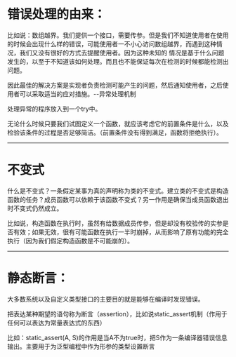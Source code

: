 # 错误处理的由来：

比如说：数组越界。我们提供一个接口，需要传参。但是我们不知道使用者在使用的时候会出现什么样的错误，可能使用者一不小心访问数组越界，而遇到这种情况，我们又没有很好的方式去提醒使用者。因为这种未知的
情况是基于什么问题发生的，以至于不知道该如何处理。而且也不能保证每次在检测的时候都能检测出问题。

因此最佳的解决方案是实现者负责检测可能产生的问题，然后通知使用者，之后使用者可以采取适当的应对措施。--异常处理机制

处理异常的程序放入到一个try中。

无论什么时候只要我们试图定义一个函数，就应该考虑它的前置条件是什么，以及检验该条件的过程是否足够简洁。（前置条件没有得到满足，函数将拒绝执行）。

---
# 不变式

什么是不变式？一条假定某事为真的声明称为类的不变式。建立类的不变式是构造函数的任务？成员函数可以依赖于该函数不变式？另一作用是确保当成员函数退出时不变式仍然成立。

比如说，构造函数在执行时，虽然有给数据成员传参，但是却没有校验传的实参是否有效；如果无效，很有可能函数在执行一半时崩掉，从而影响了原有功能的完全执行（因为我们假定构造函数是不可能崩的）。

---
# 静态断言：
大多数系统以及自定义类型接口的主要目的就是能够在编译时发现错误。

把表达某种期望的语句称为断言（assertion），比如说static_assert机制（作用于任何可以表达为常量表达式的东西）

比如：static_assert(A, S)的作用是当A不为true时，把S作为一条编译器错误信息输出。主要用于为泛型编程中作为形参的类型设置断言